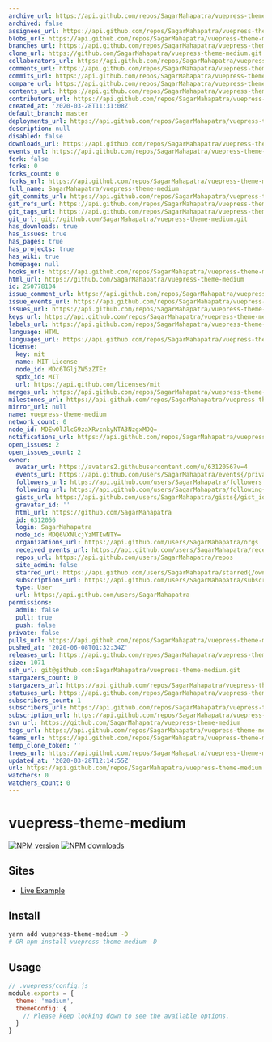```yaml
---
archive_url: https://api.github.com/repos/SagarMahapatra/vuepress-theme-medium/{archive_format}{/ref}
archived: false
assignees_url: https://api.github.com/repos/SagarMahapatra/vuepress-theme-medium/assignees{/user}
blobs_url: https://api.github.com/repos/SagarMahapatra/vuepress-theme-medium/git/blobs{/sha}
branches_url: https://api.github.com/repos/SagarMahapatra/vuepress-theme-medium/branches{/branch}
clone_url: https://github.com/SagarMahapatra/vuepress-theme-medium.git
collaborators_url: https://api.github.com/repos/SagarMahapatra/vuepress-theme-medium/collaborators{/collaborator}
comments_url: https://api.github.com/repos/SagarMahapatra/vuepress-theme-medium/comments{/number}
commits_url: https://api.github.com/repos/SagarMahapatra/vuepress-theme-medium/commits{/sha}
compare_url: https://api.github.com/repos/SagarMahapatra/vuepress-theme-medium/compare/{base}...{head}
contents_url: https://api.github.com/repos/SagarMahapatra/vuepress-theme-medium/contents/{+path}
contributors_url: https://api.github.com/repos/SagarMahapatra/vuepress-theme-medium/contributors
created_at: '2020-03-28T11:31:08Z'
default_branch: master
deployments_url: https://api.github.com/repos/SagarMahapatra/vuepress-theme-medium/deployments
description: null
disabled: false
downloads_url: https://api.github.com/repos/SagarMahapatra/vuepress-theme-medium/downloads
events_url: https://api.github.com/repos/SagarMahapatra/vuepress-theme-medium/events
fork: false
forks: 0
forks_count: 0
forks_url: https://api.github.com/repos/SagarMahapatra/vuepress-theme-medium/forks
full_name: SagarMahapatra/vuepress-theme-medium
git_commits_url: https://api.github.com/repos/SagarMahapatra/vuepress-theme-medium/git/commits{/sha}
git_refs_url: https://api.github.com/repos/SagarMahapatra/vuepress-theme-medium/git/refs{/sha}
git_tags_url: https://api.github.com/repos/SagarMahapatra/vuepress-theme-medium/git/tags{/sha}
git_url: git://github.com/SagarMahapatra/vuepress-theme-medium.git
has_downloads: true
has_issues: true
has_pages: true
has_projects: true
has_wiki: true
homepage: null
hooks_url: https://api.github.com/repos/SagarMahapatra/vuepress-theme-medium/hooks
html_url: https://github.com/SagarMahapatra/vuepress-theme-medium
id: 250778104
issue_comment_url: https://api.github.com/repos/SagarMahapatra/vuepress-theme-medium/issues/comments{/number}
issue_events_url: https://api.github.com/repos/SagarMahapatra/vuepress-theme-medium/issues/events{/number}
issues_url: https://api.github.com/repos/SagarMahapatra/vuepress-theme-medium/issues{/number}
keys_url: https://api.github.com/repos/SagarMahapatra/vuepress-theme-medium/keys{/key_id}
labels_url: https://api.github.com/repos/SagarMahapatra/vuepress-theme-medium/labels{/name}
language: HTML
languages_url: https://api.github.com/repos/SagarMahapatra/vuepress-theme-medium/languages
license:
  key: mit
  name: MIT License
  node_id: MDc6TGljZW5zZTEz
  spdx_id: MIT
  url: https://api.github.com/licenses/mit
merges_url: https://api.github.com/repos/SagarMahapatra/vuepress-theme-medium/merges
milestones_url: https://api.github.com/repos/SagarMahapatra/vuepress-theme-medium/milestones{/number}
mirror_url: null
name: vuepress-theme-medium
network_count: 0
node_id: MDEwOlJlcG9zaXRvcnkyNTA3NzgxMDQ=
notifications_url: https://api.github.com/repos/SagarMahapatra/vuepress-theme-medium/notifications{?since,all,participating}
open_issues: 2
open_issues_count: 2
owner:
  avatar_url: https://avatars2.githubusercontent.com/u/6312056?v=4
  events_url: https://api.github.com/users/SagarMahapatra/events{/privacy}
  followers_url: https://api.github.com/users/SagarMahapatra/followers
  following_url: https://api.github.com/users/SagarMahapatra/following{/other_user}
  gists_url: https://api.github.com/users/SagarMahapatra/gists{/gist_id}
  gravatar_id: ''
  html_url: https://github.com/SagarMahapatra
  id: 6312056
  login: SagarMahapatra
  node_id: MDQ6VXNlcjYzMTIwNTY=
  organizations_url: https://api.github.com/users/SagarMahapatra/orgs
  received_events_url: https://api.github.com/users/SagarMahapatra/received_events
  repos_url: https://api.github.com/users/SagarMahapatra/repos
  site_admin: false
  starred_url: https://api.github.com/users/SagarMahapatra/starred{/owner}{/repo}
  subscriptions_url: https://api.github.com/users/SagarMahapatra/subscriptions
  type: User
  url: https://api.github.com/users/SagarMahapatra
permissions:
  admin: false
  pull: true
  push: false
private: false
pulls_url: https://api.github.com/repos/SagarMahapatra/vuepress-theme-medium/pulls{/number}
pushed_at: '2020-06-08T01:32:34Z'
releases_url: https://api.github.com/repos/SagarMahapatra/vuepress-theme-medium/releases{/id}
size: 1071
ssh_url: git@github.com:SagarMahapatra/vuepress-theme-medium.git
stargazers_count: 0
stargazers_url: https://api.github.com/repos/SagarMahapatra/vuepress-theme-medium/stargazers
statuses_url: https://api.github.com/repos/SagarMahapatra/vuepress-theme-medium/statuses/{sha}
subscribers_count: 1
subscribers_url: https://api.github.com/repos/SagarMahapatra/vuepress-theme-medium/subscribers
subscription_url: https://api.github.com/repos/SagarMahapatra/vuepress-theme-medium/subscription
svn_url: https://github.com/SagarMahapatra/vuepress-theme-medium
tags_url: https://api.github.com/repos/SagarMahapatra/vuepress-theme-medium/tags
teams_url: https://api.github.com/repos/SagarMahapatra/vuepress-theme-medium/teams
temp_clone_token: ''
trees_url: https://api.github.com/repos/SagarMahapatra/vuepress-theme-medium/git/trees{/sha}
updated_at: '2020-03-28T12:14:55Z'
url: https://api.github.com/repos/SagarMahapatra/vuepress-theme-medium
watchers: 0
watchers_count: 0
---
```


# vuepress-theme-medium

[![NPM version](https://badgen.net/npm/v/vuepress-theme-medium)](https://npmjs.com/package/vuepress-theme-medium) [![NPM downloads](https://badgen.net/npm/dt/vuepress-theme-medium)](https://npmjs.com/package/vuepress-theme-medium)

## Sites

- [Live Example](https://vuepress-theme-medium.z3by.com/)

## Install

```bash
yarn add vuepress-theme-medium -D
# OR npm install vuepress-theme-medium -D
```

## Usage

```js
// .vuepress/config.js
module.exports = {
  theme: 'medium',
  themeConfig: {
    // Please keep looking down to see the available options.
  }
}
```
